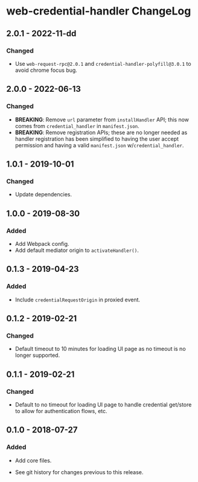 # web-credential-handler ChangeLog

## 2.0.1 - 2022-11-dd

### Changed
- Use `web-request-rpc@2.0.1` and `credential-handler-polyfill@3.0.1` to
  avoid chrome focus bug.

## 2.0.0 - 2022-06-13

### Changed
- **BREAKING**: Remove `url` parameter from `installHandler` API; this
  now comes from `credential_handler` in `manifest.json`.
- **BREAKING**: Remove registration APIs; these are no longer needed
  as handler registration has been simplified to having the user accept
  permission and having a valid `manifest.json` w/`credential_handler`.

## 1.0.1 - 2019-10-01

### Changed
- Update dependencies.

## 1.0.0 - 2019-08-30

### Added
- Add Webpack config.
- Add default mediator origin to `activateHandler()`.

## 0.1.3 - 2019-04-23

### Added
- Include `credentialRequestOrigin` in proxied event.

## 0.1.2 - 2019-02-21

### Changed
- Default timeout to 10 minutes for loading UI
  page as no timeout is no longer supported.

## 0.1.1 - 2019-02-21

### Changed
- Default to no timeout for loading UI page to handle
  credential get/store to allow for authentication flows,
  etc.

## 0.1.0 - 2018-07-27

### Added
- Add core files.

- See git history for changes previous to this release.
